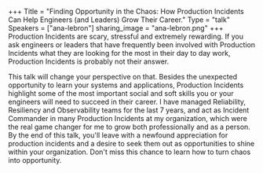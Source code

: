 +++
Title = "Finding Opportunity in the Chaos: How Production Incidents Can Help Engineers (and Leaders) Grow Their Career."
Type = "talk"
Speakers = ["ana-lebron"]
sharing_image = "ana-lebron.png"
+++
Production Incidents are scary, stressful and extremely rewarding. If you ask engineers or leaders that have frequently been involved with Production Incidents what they are looking for the most in their day to day work, Production Incidents is probably not their answer.

This talk will change your perspective on that. Besides the unexpected opportunity to learn your systems and applications, Production Incidents highlight some of the most important social and soft skills you or your engineers will need to succeed in their career. I have managed Reliability, Resiliency and Observability teams for the last 7 years, and act as Incident Commander in many Production Incidents at my organization, which were the real game changer for me to grow both professionally and as a person. By the end of this talk, you'll leave with a newfound appreciation for production incidents and a desire to seek them out as opportunities to shine within your organization. Don't miss this chance to learn how to turn chaos into opportunity.
